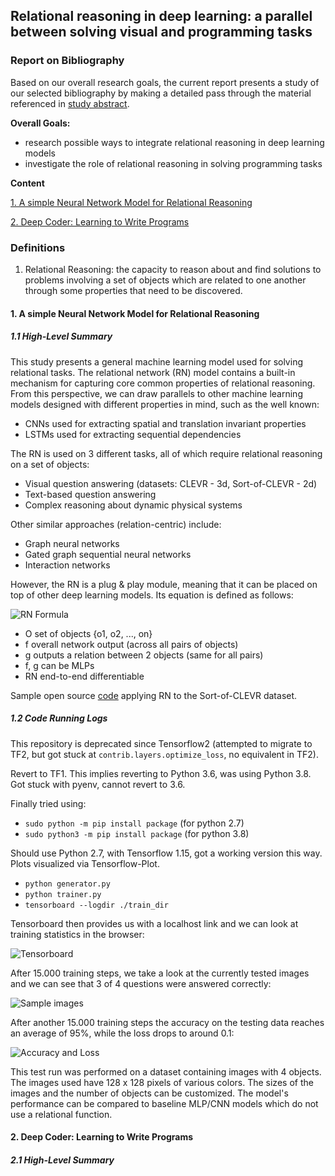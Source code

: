 ## Relational reasoning in deep learning: a parallel between solving visual and programming tasks

### Report on Bibliography

Based on our overall research goals, the current report presents a study of our selected bibliography by making a detailed pass through the material referenced in [study abstract](https://github.com/perticascatalin/Research/blob/master/RelationalPROG/exec_abstract.md).

**Overall Goals:**

- research possible ways to integrate relational reasoning in deep learning models
- investigate the role of relational reasoning in solving programming tasks

**Content**

[1. A simple Neural Network Model for Relational Reasoning](https://arxiv.org/pdf/1706.01427.pdf)

[2. Deep Coder: Learning to Write Programs](https://arxiv.org/pdf/1611.01989.pdf)

### Definitions

1. Relational Reasoning: the capacity to reason about and find solutions to problems involving a set of objects which are related to one another through some properties that need to be discovered.

#### 1. A simple Neural Network Model for Relational Reasoning

##### 1.1 High-Level Summary

This study presents a general machine learning model used for solving relational tasks. The relational network (RN) model contains a built-in mechanism for capturing core common properties of relational reasoning. From this perspective, we can draw parallels to other machine learning models designed with different properties in mind, such as the well known:

- CNNs used for extracting spatial and translation invariant properties
- LSTMs used for extracting sequential dependencies

The RN is used on 3 different tasks, all of which require relational reasoning on a set of objects:

- Visual question answering (datasets: CLEVR - 3d, Sort-of-CLEVR - 2d)
- Text-based question answering
- Complex reasoning about dynamic physical systems

Other similar approaches (relation-centric) include:

- Graph neural networks
- Gated graph sequential neural networks
- Interaction networks

However, the RN is a plug & play module, meaning that it can be placed on top of other deep learning models. Its equation is defined as follows:

![RN Formula](https://raw.githubusercontent.com/perticascatalin/Research/master/RelationalPROG/images/formula.png)

- O set of objects {o1, o2, ..., on}
- f overall network output (across all pairs of objects)
- g outputs a relation between 2 objects (same for all pairs)
- f, g can be MLPs
- RN end-to-end differentiable

Sample open source [code](https://github.com/clvrai/Relation-Network-Tensorflow) applying RN to the Sort-of-CLEVR dataset.

##### 1.2 Code Running Logs

This repository is deprecated since Tensorflow2 (attempted to migrate to TF2, but got stuck at `contrib.layers.optimize_loss`, no equivalent in TF2).

Revert to TF1. This implies reverting to Python 3.6, was using Python 3.8. Got stuck with pyenv, cannot revert to 3.6.

Finally tried using:

- `sudo python -m pip install package` (for python 2.7)
- `sudo python3 -m pip install package` (for python 3.8)

Should use Python 2.7, with Tensorflow 1.15, got a working version this way. Plots visualized via Tensorflow-Plot.

- `python generator.py`
- `python trainer.py`
- `tensorboard --logdir ./train_dir`

Tensorboard then provides us with a localhost link and we can look at training statistics in the browser:

![Tensorboard](https://raw.githubusercontent.com/perticascatalin/Research/master/RelationalPROG/images/tensorboard.png)

After 15.000 training steps, we take a look at the currently tested images and we can see that 3 of 4 questions were answered correctly:

![Sample images](https://raw.githubusercontent.com/perticascatalin/Research/master/RelationalPROG/images/samples.png)

After another 15.000 training steps the accuracy on the testing data reaches an average of 95%, while the loss drops to around 0.1:

![Accuracy and Loss](https://raw.githubusercontent.com/perticascatalin/Research/master/RelationalPROG/images/loss_acc.png)

This test run was performed on a dataset containing images with 4 objects. The images used have 128 x 128 pixels of various colors. The sizes of the images and the number of objects can be customized. The model's performance can be compared to baseline MLP/CNN models which do not use a relational function.

#### 2. Deep Coder: Learning to Write Programs

##### 2.1 High-Level Summary